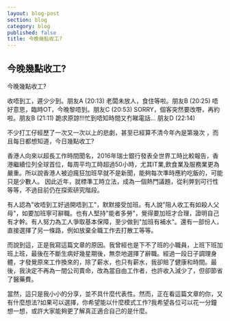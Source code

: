 ```yaml
---
layout: blog-post
section: blog
category: blog
published: false
title: 今晚幾點收工?
---
```

## 今晚幾點收工?

今晚幾點收工?

收唔到工，遲少少到。朋友A (20:13)
老闆未放人，食住等啦。朋友B (20:25)
唔好意思，臨時OT，今晚黎唔到。朋友C (20:53)
SORRY，個客突然要改嘢，再約啦。朋友B (21:11)
跪求原諒!!!忙到唔知時間又冇睇電話... 朋友D (22:14)

不少打工仔經歷了一次又一次以上的悲劇，甚至已經算不清今年內是第幾次 ，而且每日都想知道，今日幾點收工?

香港人向來以超長工作時間聞名，2016年瑞士銀行發表全世界工時比較報告，香港繼續位列全球首位，每周平均工時超過50小時，尤其IT業,飲食業及服務業更為嚴重。所以說香港人被迫瘋狂加班早就不是新聞，能夠每次準時應約吃飯的，可能只是少數人。 因此近年，就標準工時立法，成為一個熱門議題，從利㢢到可行性等等，不過目前仍在探索研究階段。

有人認為"收唔到工好過開唔到工"，默默接受加班。有人說"阻人收工有如殺人父母"，如要加班寧可辭職。也有人堅持"能者多勞"，覺得要加班才合理，證明自己有才幹。有人努力為工人爭取基本保障，至少做到"加班有補水"。還有一部份人，直接選擇了另一條路，例如放棄全職工作去打散工等等。

而說到這，正是我寫這篇文章的原因。我曾經也是下不了班的小職員，上班下班加班上班，最後在不斷生病好幾星期後，無奈地選擇了辭職。經過一段日子調理身體，才發覺原來工作換來的，除了薪水，也只有薪水，我卻賠了健康和時間。最後，我決定不再為一間公司賣命，改為當自由工作者，也許收入減少了，但卻節省了醫藥費。

當然，這只是我小小的分享，並不具什麼代表性。然而，正在看這篇文章的你，又有什麼想法?如果可以選擇，你希望能以什麼模式工作?我希望各位可以花一分鐘想一想，或許大家能夠更了解真正適合自己的是什麼。
